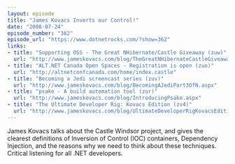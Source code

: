 ```yaml
---
layout: episode
title: "James Kovacs Inverts our Control!"
date: "2008-07-24"
episode_number: "362"
episode_url: "https://www.dotnetrocks.com/?show=362"
links:
- title: "Supporting OSS - The Great NHibernate/Castle Giveaway (zuw)"
  url: "http://www.jameskovacs.com/blog/TheGreatNHibernateCastleGiveaway.aspx"
- title: "ALT.NET Canada Open Spaces - Registration is open (zuo)"
  url: "http://altnetconfcanada.com/home/index.castle"
- title: "Becoming a Jedi screencast series (zuv)"
  url: "http://www.jameskovacs.com/blog/BecomingAJediPart3OfN.aspx"
- title: "psake - A build automation tool (zur)"
  url: "http://www.jameskovacs.com/blog/IntroducingPsake.aspx"
- title: "The Ultimate Developer Rig: Kovacs Edition (zv4)"
  url: "http://www.jameskovacs.com/blog/UltimateDeveloperRigKovacsEdition.aspx"
---
```


James Kovacs talks about the Castle Windsor project, and gives the clearest definitions of Inversion of Control (IOC) containers, Dependency Injection, and the reasons why we need to think about these techniques. Critical listening for all .NET developers.
